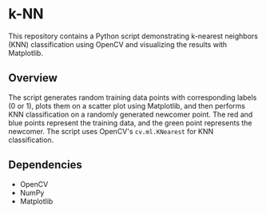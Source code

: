 # k-NN
This repository contains a Python script demonstrating k-nearest neighbors (KNN) classification using OpenCV and visualizing the results with Matplotlib.

## Overview

The script generates random training data points with corresponding labels (0 or 1), plots them on a scatter plot using Matplotlib, and then performs KNN classification on a randomly generated newcomer point. The red and blue points represent the training data, and the green point represents the newcomer. The script uses OpenCV's `cv.ml.KNearest` for KNN classification.

## Dependencies

- OpenCV
- NumPy
- Matplotlib
